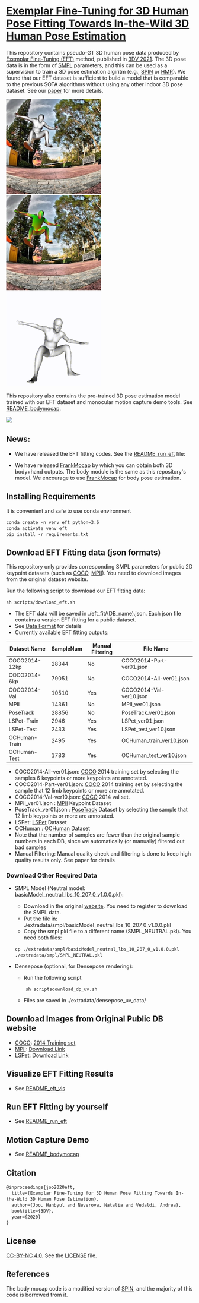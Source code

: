# [Exemplar Fine-Tuning for 3D Human Pose Fitting Towards In-the-Wild 3D Human Pose Estimation](https://arxiv.org/abs/2004.03686)

This repository contains pseudo-GT 3D human pose data produced by [Exemplar Fine-Tuning (EFT)](https://arxiv.org/abs/2004.03686) method, published in [3DV 2021](https://3dv2021.surrey.ac.uk/). The 3D pose data is in the form of [SMPL](https://smpl.is.tue.mpg.de/) parameters, and this can be used as a supervision to train a 3D pose estimation algiritm (e.g., [SPIN](https://github.com/nkolot/SPIN) or [HMR](https://github.com/akanazawa/hmr)). 
We found that our EFT dataset is sufficient to build a model that is comparable to the previous SOTA algorithms without using any other indoor 3D pose dataset. See our [paper](https://arxiv.org/abs/2004.03686) for more details.
<p>
    <img src="docs/example1.jpg" height="256">
    <img src="docs/example2.jpg" height="256">
    <img src="docs/3432.gif" height="256">
</p>

This repository also contains the pre-trained 3D pose estimation model trained with our EFT dataset and monocular motion capture demo tools. See [README_bodymocap](README_bodymocap.md).
<p>
    <img src="https://github.com/jhugestar/jhugestar.github.io/blob/master/img/eft_bodymocap.gif" height="256">
</p>

## News: 
- We have released the EFT fitting codes. See the [README_run_eft](https://github.com/facebookresearch/eft/blob/eft_fit/README_run_eft.md) file: 


- We have released [FrankMocap](https://github.com/facebookresearch/frankmocap) by which you can obtain both 3D body+hand outputs. The body module is the same as this repository's model. We encourage to use [FrankMocap](https://github.com/facebookresearch/frankmocap) for body pose estimation.

## Installing Requirements
It is convenient and safe to use conda environment
```
conda create -n venv_eft python=3.6
conda activate venv_eft
pip install -r requirements.txt
```

## Download EFT Fitting data (json formats)
This repository only provides corresponding SMPL parameters for public 2D keypoint datasets (such as [COCO](https://cocodataset.org/), [MPII](http://human-pose.mpi-inf.mpg.de/)). You need to download images from the original dataset website.

Run the following script to download our EFT fitting data:
```
sh scripts/download_eft.sh 
```
   - The EFT data will be saved in ./eft_fit/(DB_name).json. Each json file contains a version EFT fitting for a public dataset. 
   - See [Data Format](docs/README_dataformat.md) for details
   - Currently available EFT fitting outputs:


|Dataset Name   |  SampleNum | Manual Filtering |         File Name         |
|---------------| -----------| ---------------- |-------------------------- |
|COCO2014-12kp  | 28344      | No               |  COCO2014-Part-ver01.json |
|COCO2014-6kp   | 79051      | No               |  COCO2014-All-ver01.json  |
|COCO2014-Val   | 10510      | Yes              |  COCO2014-Val-ver10.json  |
|MPII           | 14361      | No               |  MPII_ver01.json          |
|PoseTrack      | 28856      | No               |  PoseTrack_ver01.json     |
|LSPet-Train    | 2946       | Yes              |  LSPet_ver01.json         |
|LSPet-Test     | 2433       | Yes              |  LSPet_test_ver10.json    |
|OCHuman-Train  | 2495       | Yes              |  OCHuman_train_ver10.json |
|OCHuman-Test   | 1783       | Yes              |  OCHuman_test_ver10.json  |


  - COCO2014-All-ver01.json: [COCO](https://cocodataset.org/#home) 2014 training set by selecting the samples 6 keypoints or more keypoints are annotated.
  - COCO2014-Part-ver01.json: [COCO](https://cocodataset.org/#home) 2014 training set by selecting the sample that 12 limb keypoints or more are annotated.
  - COCO2014-Val-ver10.json: [COCO](https://cocodataset.org/#home) 2014 val set. 
  - MPII_ver01.json : [MPII](http://human-pose.mpi-inf.mpg.de/) Keypoint Dataset
  - PoseTrack_ver01.json : [PoseTrack](https://posetrack.net/) Dataset by selecting the sample that 12 limb keypoints or more are annotated.
  - LSPet: [LSPet](https://sam.johnson.io/research/lspet.html) Dataset
  - OCHuman : [OCHuman](https://github.com/liruilong940607/OCHumanApi) Dataset
  - Note that the number of samples are fewer than the original sample numbers in each DB, since we automatically (or manually) filtered out bad samples
  - Manual Filtering: Manual quality check and filtering is done to keep high quality results only. See paper for details

### Download Other Required Data
- SMPL Model (Neutral model: basicModel_neutral_lbs_10_207_0_v1.0.0.pkl):
    - Download in the original [website](http://smplify.is.tue.mpg.de/login). You need to register to download the SMPL data.
    - Put the file in: ./extradata/smpl/basicModel_neutral_lbs_10_207_0_v1.0.0.pkl
    - Copy the smpl pkl file to a different name (SMPL_NEUTRAL.pkl). You need both files:
    ```
    cp ./extradata/smpl/basicModel_neutral_lbs_10_207_0_v1.0.0.pkl ./extradata/smpl/SMPL_NEUTRAL.pkl
    ```


- Densepose (optional, for Densepose rendering): 
  - Run the following script
  ```
      sh scriptsdownload_dp_uv.sh    
  ```
  - Files are saved in ./extradata/densepose_uv_data/
  
## Download Images from Original Public DB website
 - [COCO](https://cocodataset.org/#home): [2014 Training set](http://images.cocodataset.org/zips/train2014.zip)
 - [MPII](http://human-pose.mpi-inf.mpg.de/): [Download Link](https://datasets.d2.mpi-inf.mpg.de/andriluka14cvpr/mpii_human_pose_v1.tar.gz)
 - [LSPet](https://sam.johnson.io/research/lspet.html): [Download Link](http://datasets.d2.mpi-inf.mpg.de/hr-lspet/hr-lspet.zip)

## Visualize EFT Fitting Results
- See [README_eft_vis](README_eft_vis.md)


## Run EFT Fitting by yourself
- See [README_run_eft](README_run_eft.md)


## Motion Capture Demo
- See [README_bodymocap](README_bodymocap.md)

## Citation
```
@inproceedings{joo2020eft,
  title={Exemplar Fine-Tuning for 3D Human Pose Fitting Towards In-the-Wild 3D Human Pose Estimation},
  author={Joo, Hanbyul and Neverova, Natalia and Vedaldi, Andrea},
  booktitle={3DV},
  year={2020}
}
```

## License
[CC-BY-NC 4.0](https://creativecommons.org/licenses/by-nc/4.0/legalcode). 
See the [LICENSE](LICENSE) file. 


## References
The body mocap code is a modified version of [SPIN](https://github.com/nkolot/SPIN), and the majority of this code is borrowed from it.
